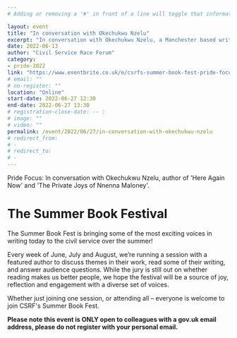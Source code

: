 ```yaml
---
# Adding or removing a '#' in front of a line will toggle that information off and on from being processed. 

layout: event
title: "In conversation with Okechukwu Nzelu"
excerpt: "In conversation with Okechukwu Nzelu, a Manchester based writer and recipient of a Northern Writers' Award from New Writing North."
date: 2022-06-13
author: "Civil Service Race Forum"
category: 
- pride-2022
link: "https://www.eventbrite.co.uk/e/csrfs-summer-book-fest-pride-focus-in-conversation-with-okechukwu-nzelu-tickets-344312236167?utm-campaign=social&utm-content=attendeeshare&utm-medium=discovery&utm-term=listing&utm-source=cp&aff=escb"
# email: ""
# no-register: ""
location: "Online"
start-date: 2022-06-27 12:30
end-date: 2022-06-27 13:30
# registration-close-date: -- :
# image: ""
# video: ""
permalink: /event/2022/06/27/in-conversation-with-okechukwu-nzelu
# redirect_from: 
# - 
# redirect_to: 
# - 
---
```


Pride Focus: In conversation with Okechukwu Nzelu, author of 'Here Again Now' and 'The Private Joys of Nnenna Maloney'.

# The Summer Book Festival

The Summer Book Fest is bringing some of the most exciting voices in writing today to the civil service over the summer!

Every week of June, July and August, we’re running a session with a featured author to discuss themes in their work, read some of their writing, and answer audience questions. While the jury is still out on whether reading makes us better people, we hope the festival will be a source of joy, reflection and engagement with a diverse set of voices.

Whether just joining one session, or attending all – everyone is welcome to join CSRF's Summer Book Fest.

**Please note this event is ONLY open to colleagues with a gov.uk email address, please do not register with your personal email.**
